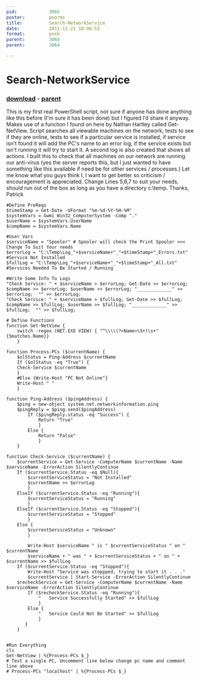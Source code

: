 ```yaml
---
pid:            3065
poster:         pnorms
title:          Search-NetworkService
date:           2011-11-21 10:06:53
format:         posh
parent:         3064
parent:         3064

---
```


# Search-NetworkService

### [download](3065.ps1) - [parent](3064.md)

This is my first real PowerShell script, not sure if anyone has done anything like this before (I'm sure it has been done) but I figured I’d share it anyway. Makes use of a function I found on here by Nathan Hartley called Get-NetView.
Script searches all viewable machines on the network, tests to see if they are online, tests to see if a particular service is installed, if service isn't found it will add the PC's name to an error log, if the service exists but isn't running it will try to start it. A second log is also created that shows all actions.
I built this to check that all machines on our network are running our anti-virus (yes the server reports this, but I just wanted to have something like this available if need be for other services / processes.)
Let me know what you guys think I, I want to get better so criticism / encouragement is appreciated.
Change Lines 5,6,7 to suit your needs, should run out of the box as long as you have a directory c:\temp.
Thanks, Patrick

```posh
#Define PreReqs
$timeStamp = Get-Date -UFormat "%m-%d-%Y-%H-%M"
$systemVars = Gwmi Win32_ComputerSystem -Comp "."
$userName = $systemVars.UserName
$compName = $systemVars.Name

#User Vars
$serviceName = "Spooler" # Spooler will check the Print Spooler <<< Change To Suit Your needs
$errorLog = "C:\Temp\Log_"+$serviceName+"_"+$timeStamp+"_Errors.txt" #Service Not Installed
$fullLog = "C:\Temp\Log_"+$serviceName+"_"+$timeStamp+"_All.txt" #Services Needed To Be Started / Running

#Write Some Info To Logs
"Check Service: " + $serviceName > $errorLog; Get-Date >> $errorLog; $compName >> $errorLog; $userName >> $errorLog; "_____________" >> $errorLog;  "" >> $errorLog;
"Check Service: " + $serviceName > $fullLog; Get-Date >> $fullLog; $compName >> $fullLog; $userName >> $fullLog; "_____________" >> $fullLog;  "" >> $fullLog;

# Define Functions
function Get-NetView {
	switch -regex (NET.EXE VIEW) { "^\\\\(?<Name>\S+)\s+" {$matches.Name}}
    }

function Process-PCs ($currentName) {
    $olStatus = Ping-Address $currentName
    If ($olStatus -eq "True") {
    Check-Service $currentName
    }
    #Else {Write-Host "PC Not Online"}
    Write-Host " "
    }

function Ping-Address ($pingAddress) {
    $ping = new-object system.net.networkinformation.ping
    $pingReply = $ping.send($pingAddress)
        If ($pingReply.status -eq "Success") {
            Return "True"
            }
        Else {
            Return "False"
            }
    }
    
function Check-Service ($currentName) {
    $currentService = Get-Service -ComputerName $currentName -Name $serviceName -ErrorAction SilentlyContinue
    If ($currentService.Status -eq $Null){
        $currentServiceStatus = "Not Installed"
        $currentName >> $errorLog
        }
    ElseIf ($currentService.Status -eq "Running"){
        $currentServiceStatus = "Running"
        }
    ElseIf ($currentService.Status -eq "Stopped"){
        $currentServiceStatus = "Stopped"
        }
    Else {
        $currentServiceStatus = "Unknown"
        }
        
        Write-Host $serviceName " is " $currentServiceStatus " on " $currentName
        $serviceName + " was " + $currentServiceStatus + " on " + $currentName >> $fullLog
    If ($currentService.Status -eq "Stopped"){
        Write-Host "Service was stoppped, trying to start it . . ."
        $currentService | Start-Service -ErrorAction SilentlyContinue
	$recheckService = Get-Service -ComputerName $currentName -Name $serviceName -ErrorAction SilentlyContinue
        If ($recheckService.Status -eq "Running"){
            "   Service Successfully Started" >> $fullLog
            }
        Else {
            "   Service Could Not Be Started" >> $fullLog
            }
       }
    }


#Run Everything
cls
Get-NetView | %{Process-PCs $_}
# Test a single PC, Uncomment line below change pc name and comment line above
# Process-PCs "localhost" | %{Process-PCs $_}
```
